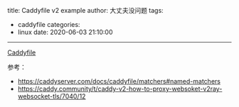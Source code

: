 title: Caddyfile v2 example
author: 大丈夫没问题
tags:
  - caddyfile
categories:
  - linux
date: 2020-06-03 21:10:00
---
[Caddyfile](https://gist.githubusercontent.com/wancaibida/4e0e30c2f1c5cc4848f7e492ed4b9d9b/raw/f374bcb569ec494bf965ed491fee6b8e234302f4/Caddyfile)


参考：

* https://caddyserver.com/docs/caddyfile/matchers#named-matchers
* https://caddy.community/t/caddy-v2-how-to-proxy-websoket-v2ray-websocket-tls/7040/12